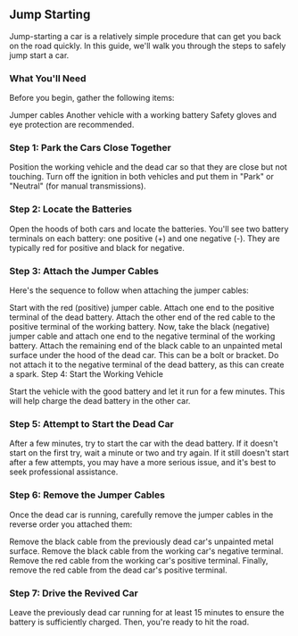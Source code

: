 ## Jump Starting

Jump-starting a car is a relatively simple procedure that can get you back on the road quickly. In this guide, we'll walk you through the steps to safely jump start a car.

### What You'll Need

Before you begin, gather the following items:

Jumper cables
Another vehicle with a working battery
Safety gloves and eye protection are recommended.

### Step 1: Park the Cars Close Together

Position the working vehicle and the dead car so that they are close but not touching. Turn off the ignition in both vehicles and put them in "Park" or "Neutral" (for manual transmissions).

### Step 2: Locate the Batteries

Open the hoods of both cars and locate the batteries. You'll see two battery terminals on each battery: one positive (+) and one negative (-). They are typically red for positive and black for negative.

### Step 3: Attach the Jumper Cables

Here's the sequence to follow when attaching the jumper cables:

Start with the red (positive) jumper cable. Attach one end to the positive terminal of the dead battery.
Attach the other end of the red cable to the positive terminal of the working battery.
Now, take the black (negative) jumper cable and attach one end to the negative terminal of the working battery.
Attach the remaining end of the black cable to an unpainted metal surface under the hood of the dead car. This can be a bolt or bracket. Do not attach it to the negative terminal of the dead battery, as this can create a spark.
Step 4: Start the Working Vehicle

Start the vehicle with the good battery and let it run for a few minutes. This will help charge the dead battery in the other car.

### Step 5: Attempt to Start the Dead Car

After a few minutes, try to start the car with the dead battery. If it doesn't start on the first try, wait a minute or two and try again. If it still doesn't start after a few attempts, you may have a more serious issue, and it's best to seek professional assistance.

### Step 6: Remove the Jumper Cables

Once the dead car is running, carefully remove the jumper cables in the reverse order you attached them:

Remove the black cable from the previously dead car's unpainted metal surface.
Remove the black cable from the working car's negative terminal.
Remove the red cable from the working car's positive terminal.
Finally, remove the red cable from the dead car's positive terminal.

### Step 7: Drive the Revived Car

Leave the previously dead car running for at least 15 minutes to ensure the battery is sufficiently charged. Then, you're ready to hit the road.